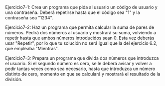 Ejercicio7-1: Crea un programa que pida al usuario un código de usuario y una contraseña. Deberá repetirse hasta que el código sea "1" y la contraseña sea "1234".

Ejercicio7-2: Haz un programa que permita calcular la suma de pares de números. Pedirá dos números al usuario y mostrará su suma, volviendo a repetir hasta que ambos números introducidos sean 0. Esta vez deberás usar "Repetir", por lo que tu solución no será igual que la del ejercicio 6.2, que empleaba "Mientras".

Ejercicio7-3: Prepara un programa que divida dos números que introduzca el usuario. Si el segundo número es cero, se le deberá avisar y volver a pedir tantas veces como sea necesario, hasta que introduzca un número distinto de cero, momento en que se calculará y mostrará el resultado de la división.